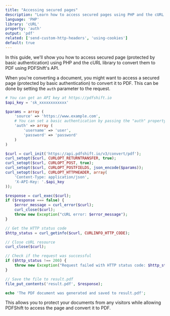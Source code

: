 ```yaml
---
title: "Accessing secured pages"
description: "Learn how to access secured pages using PHP and the cURL library. This guide offers detailed steps with code samples in PHP and the cURL library, highlighting how you can acces page protected by basic authentication to convert them to PDF using PDFShift's API."
language: 'PHP'
library: 'cURL'
property: 'auth'
output: 'pdf'
related: ['send-custom-http-headers', 'using-cookies']
default: true
---
```


In this guide, we'll show you how to access secured page (protected by basic authentication) using PHP and the cURL library to convert them to PDF using PDFShift's API.

When you're converting a document, you might want to access a secured page (protected by basic authentication) to convert it to PDF. This can be done by setting the `auth` parameter to the request.

```php
# You can get an API key at https://pdfshift.io
$api_key = 'sk_xxxxxxxxxxxx'

$params = array (
    'source' => 'https://www.example.com',
    # You can set a basic authentication by passing the "auth" property which contains a username and password
    'auth' => array (
        'username' => 'user',
        'password' => 'password'
    )
)

$curl = curl_init('https://api.pdfshift.io/v3/convert/pdf');
curl_setopt($curl, CURLOPT_RETURNTRANSFER, true);
curl_setopt($curl, CURLOPT_POST, true);
curl_setopt($curl, CURLOPT_POSTFIELDS, json_encode($params));
curl_setopt($curl, CURLOPT_HTTPHEADER, array(
    'Content-Type: application/json',
    'X-API-Key: '.$api_key
));

$response = curl_exec($curl);
if ($response === false) {
    $error_message = curl_error($curl);
    curl_close($curl);
    throw new Exception("cURL error: $error_message");
}

// Get the HTTP status code
$http_status = curl_getinfo($curl, CURLINFO_HTTP_CODE);

// Close cURL resource
curl_close($curl);

// Check if the request was successful
if ($http_status !== 200) {
    throw new Exception("Request failed with HTTP status code: $http_status");
}

// Save the file to result.pdf
file_put_contents('result.pdf', $response);

echo 'The PDF document was generated and saved to result.pdf';
```

This allows you to protect your documents from any visitors while allowing PDFShift to access the page and convert it to PDF.
